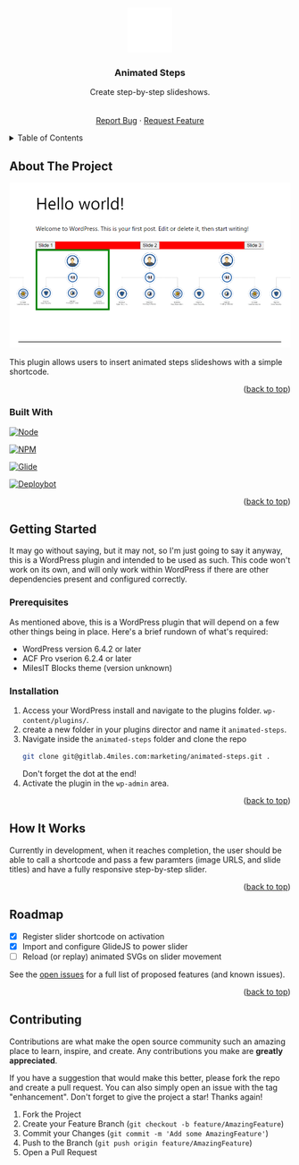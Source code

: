 <!-- Improved compatibility of back to top link: See: https://github.com/othneildrew/Best-README-Template/pull/73 -->
<a name="readme-top"></a>
<!--
*** Thanks for checking out the Best-README-Template. If you have a suggestion
*** that would make this better, please fork the repo and create a pull request
*** or simply open an issue with the tag "enhancement".
*** Don't forget to give the project a star!
*** Thanks again! Now go create something AMAZING! :D
-->



<!-- PROJECT SHIELDS -->
<!--
*** I'm using markdown "reference style" links for readability.
*** Reference links are enclosed in brackets [ ] instead of parentheses ( ).
*** See the bottom of this document for the declaration of the reference variables
*** for contributors-url, forks-url, etc. This is an optional, concise syntax you may use.
*** https://www.markdownguide.org/basic-syntax/#reference-style-links
-->


<!-- PROJECT LOGO -->
<br />
<div align="center">
  <a href="https://github.com/github_username/repo_name">
    <img src="images/steps.svg" alt="Logo" width="80" height="80">
  </a>

<h3 align="center">Animated Steps</h3>

  <p align="center">
    Create step-by-step slideshows.
    <br />
    <br />
    <br />    
    <a href="https://gitlab.4miles.com/marketing/animated-steps/-/issues">Report Bug</a>
    ·
    <a href="https://gitlab.4miles.com/marketing/animated-steps/-/issues">Request Feature</a>
  </p>
</div>



<!-- TABLE OF CONTENTS -->
<details>
  <summary>Table of Contents</summary>
  <ol>
    <li>
      <a href="#about-the-project">About The Project</a>
      <ul>
        <li><a href="#built-with">Built With</a></li>
      </ul>
    </li>
    <li>
      <a href="#getting-started">Getting Started</a>
      <ul>
        <li><a href="#prerequisites">Prerequisites</a></li>
        <li><a href="#installation">Installation</a></li>
      </ul>
    </li>
    <li><a href="#how-it-works">How It Works</a></li>
    <li><a href="#roadmap">Roadmap</a></li>
    <li><a href="#contributing">Contributing</a></li>
  </ol>
</details>



<!-- ABOUT THE PROJECT -->
## About The Project

[![Adopt A Horse Screen Shot][product-screenshot]](https://example.com)

This plugin allows users to insert animated steps slideshows with a simple shortcode.

<p align="right">(<a href="#readme-top">back to top</a>)</p>



### Built With

[![Node][NodeJS]][Node-url]

[![NPM][NPM]][NPM-url]

[![Glide][GlideJS]][Glide-url]

[![Deploybot][Deploybot]][Deploybot-url]

<p align="right">(<a href="#readme-top">back to top</a>)</p>



<!-- GETTING STARTED -->
## Getting Started

It may go without saying, but it may not, so I'm just going to say it anyway, this is a WordPress plugin and intended to be used as such. This code won't work on its own, and will only work within WordPress if there are other dependencies present and configured correctly.

### Prerequisites

As mentioned above, this is a WordPress plugin that will depend on a few other things being in place. Here's a brief rundown of what's required:

* WordPress version 6.4.2 or later
* ACF Pro vserion 6.2.4 or later
* MilesIT Blocks theme (version unknown)


### Installation

1. Access your WordPress install and navigate to the plugins folder. 
    `wp-content/plugins/`.
2. create a new folder in your plugins director and name it `animated-steps`.
3. Navigate inside the `animated-steps` folder and clone the repo
   ```sh
   git clone git@gitlab.4miles.com:marketing/animated-steps.git .
   ```
   Don't forget the dot at the end!
4. Activate the plugin in the `wp-admin` area.

<p align="right">(<a href="#readme-top">back to top</a>)</p>



<!-- How It Works -->
## How It Works

Currently in development, when it reaches completion, the user should be able to call a shortcode and pass a few paramters (image URLS, and slide titles) and have a fully responsive step-by-step slider.


<p align="right">(<a href="#readme-top">back to top</a>)</p>



<!-- ROADMAP -->
## Roadmap

- [x] Register slider shortcode on activation
- [x] Import and configure GlideJS to power slider
- [ ] Reload (or replay) animated SVGs on slider movement

See the [open issues](https://gitlab.4miles.com/marketing/adopt-a-horse/-/issues) for a full list of proposed features (and known issues).

<p align="right">(<a href="#readme-top">back to top</a>)</p>



<!-- CONTRIBUTING -->
## Contributing

Contributions are what make the open source community such an amazing place to learn, inspire, and create. Any contributions you make are **greatly appreciated**.

If you have a suggestion that would make this better, please fork the repo and create a pull request. You can also simply open an issue with the tag "enhancement".
Don't forget to give the project a star! Thanks again!

1. Fork the Project
2. Create your Feature Branch (`git checkout -b feature/AmazingFeature`)
3. Commit your Changes (`git commit -m 'Add some AmazingFeature'`)
4. Push to the Branch (`git push origin feature/AmazingFeature`)
5. Open a Pull Request




<!-- MARKDOWN LINKS & IMAGES -->
<!-- https://www.markdownguide.org/basic-syntax/#reference-style-links -->
[license-url]: https://github.com/github_username/repo_name/blob/master/LICENSE.txt
[linkedin-shield]: https://img.shields.io/badge/-LinkedIn-black.svg?style=for-the-badge&logo=linkedin&colorB=555
[linkedin-url]: https://linkedin.com/in/linkedin_username
[product-screenshot]: images/screenshot.png
[Deploybot]: https://img.shields.io/badge/deployed_with-Deploybot-white
[Deploybot-url]: https://milesit.deploybot.com/
[NodeJS]: https://img.shields.io/badge/v16.20.2-NodeJS-green
[Node-url]: https://nodejs.org/
[NPM]: https://img.shields.io/badge/v8.19.4-NPM-CD0000
[NPM-url]: https://npmjs.com/
[GlideJS]: https://img.shields.io/badge/v3.6.1-GlideJS-ED145B
[Glide-url]: https://glidejs.com/

